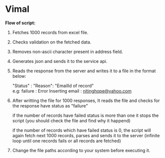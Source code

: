 # Vimal

**Flow of script:**

1. Fetches 1000 records from excel file.
2. Checks validation on the fetched data.
3. Removes non-ascii character present in address field.
4. Generates json and sends it to the service api.
5. Reads the response from the server and writes it to a file  in the format below:

    "Status"  : "Reason": "EmailId of record"  
    e.g: failure : Error Inserting email : nitinghope@yahoo.com
6. After writting the file for 1000 responses, It reads the file and checks for the  response have status as "failure"

    if the number of records have failed status is more than one it stops the script (you should check the file 
      and find why it happend)
      
    if the number of records which have failed status is 0, the script will again fetch next 1000 records, parses 
      and sends it to the server (infinite loop until one records fails or all records are fetched)
      
      
7. Change the file paths according to your system before executing it.
